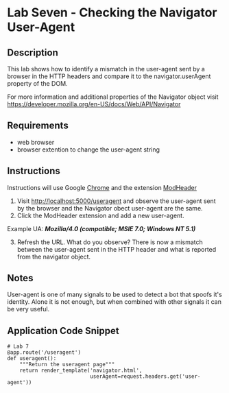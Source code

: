 # Lab Seven - Checking the Navigator User-Agent

## Description
This lab shows how to identify a mismatch in the user-agent sent by a browser in the HTTP headers and compare it to the navigator.userAgent property of the DOM.

For more information and additional properties of the Navigator object visit https://developer.mozilla.org/en-US/docs/Web/API/Navigator

## Requirements

* web browser
* browser extention to change the user-agent string

## Instructions
Instructions will use Google [Chrome](https://www.google.com/chrome/) and the extension [ModHeader](https://chrome.google.com/webstore/detail/modheader/idgpnmonknjnojddfkpgkljpfnnfcklj)

1. Visit [http://localhost:5000/useragent](http://localhost:5000/useragent) and observe the user-agent sent by the browser and the Navigator obect user-agent are the same.
2. Click the ModHeader extension and add a new user-agent. 

  Example UA: ***Mozilla/4.0 (compatible; MSIE 7.0; Windows NT 5.1)***

3. Refresh the URL. What do you observe? There is now a mismatch between the user-agent sent in the HTTP header and what is reported from the navigator object.

## Notes
User-agent is one of many signals to be used to detect a bot that spoofs it's identity. Alone it is not enough, but when combined with other signals it can be very useful.

## Application Code Snippet
```
# Lab 7
@app.route('/useragent')
def useragent():
    """Return the useragent page"""
    return render_template('navigator.html',
                           userAgent=request.headers.get('user-agent'))
```
